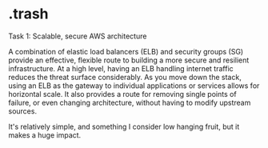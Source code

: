 # .trash

Task 1: Scalable, secure AWS architecture

A combination of elastic load balancers (ELB) and security groups (SG) provide an effective, flexible route to building a more secure and resilient infrastructure. At a high level, having an ELB handling internet traffic reduces the threat surface considerably. As you move down the stack, using an ELB as the gateway to individual applications or services allows for horizontal scale. It also provides a route for removing single points of failure, or even changing architecture, without having to modify upstream sources.

It's relatively simple, and something I consider low hanging fruit, but it makes a huge impact.
